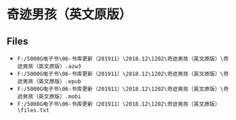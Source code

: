 # 奇迹男孩（英文原版）

## Files

- `F:/5000G电子书\06-书库更新（201911）\2018.12\1202\奇迹男孩（英文原版）\奇迹男孩（英文原版）.azw3`
- `F:/5000G电子书\06-书库更新（201911）\2018.12\1202\奇迹男孩（英文原版）\奇迹男孩（英文原版）.epub`
- `F:/5000G电子书\06-书库更新（201911）\2018.12\1202\奇迹男孩（英文原版）\奇迹男孩（英文原版）.mobi`
- `F:/5000G电子书\06-书库更新（201911）\2018.12\1202\奇迹男孩（英文原版）\files.txt`

